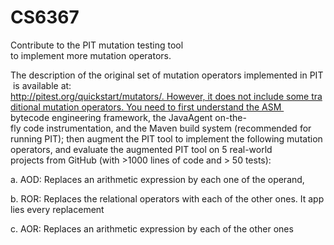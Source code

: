 # CS6367
Contribute to the PIT mutation testing tool to implement more mutation operators.

The description of the original set of mutation operators implemented in PIT is available at: http://pitest.org/quickstart/mutators/. However, it does not include some traditional mutation operators. You need to first understand the ASM 
bytecode engineering framework, the JavaAgent on-the-fly code instrumentation, and the Maven build system (recommended for 
running PIT); then augment the PIT tool to implement the following mutation operators, and evaluate the augmented PIT tool on 5 real-world 
projects from GitHub (with >1000 lines of code and > 50 tests): 

a. AOD: Replaces an arithmetic expression by each one of the operand, 

b. ROR: Replaces the relational operators with each of the other ones. It applies every replacement

c. AOR: Replaces an arithmetic expression by each of the other ones
